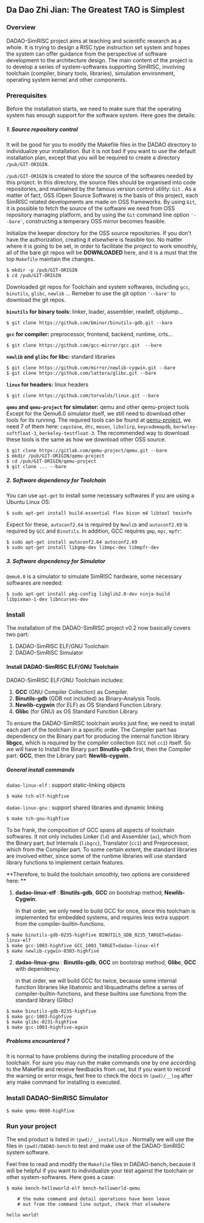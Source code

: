 ## Da Dao Zhi Jian: The Greatest TAO is Simplest

### Overview
DADAO-SimRISC project aims at teaching and scientific research as a whole. It is trying to design a RISC type instruction set system and hopes the system can offer guidance from the perspective of software development to the architecture design. The main content of the project is to develop a series of system-softwares supporting SimRISC, involving toolchain (compiler, binary tools, libraries), simulation environment, operating system kernel and other components.
### Prerequisites
Before the installation starts, we need to make sure that the operating system has enough support for the software system. Here goes the details:
##### 1. Source repository control
It will be good for you to modify the Makefile files in the DADAO directory to individualize your installation. But it is not bad if you want to use the default installation plan, except that you will be required to create a directory `/pub/GIT-ORIGIN`.

`/pub/GIT-ORIGIN` is created to store the source of the softwares needed by this project. In this directory, the source files should be organised into code repositories, and maintained by the famous version control utility: `Git` . As a matter of fact, OSS (Open Source Software) is the basis of this project, each SimRISC related developments are made on OSS frameworks. By using `Git`, it is possible to fetch the source of the software we need from OSS repository managing platform, and by using the `Git` command line option `'--bare'`, constructing a temperary OSS mirror becomes feasible.

Initialize the keeper directory for the OSS source repositories. If you don't have the authorization, creating it elsewhere is feasible too. No matter where it is going to be set, in order to facilitate the project to work smoothly, all of the bare git repos will be **DOWNLOADED** here, and it is a must that the top `Makefile` maintain the changes.
```shell
$ mkdir -p /pub/GIT-ORIGIN
$ cd /pub/GIT-ORIGIN
```

Downloaded git repos for Toolchain and system softwares, including `gcc`, `binutils`, `glibc`, `newlib` ... Remeber to use the git option `'--bare'` to download the git repos.

**`binutils` for binary tools:** linker, loader, assembler, readelf, objdump...
```shell
$ git clone https://github.com/bminor/binutils-gdb.git --bare
```

**`gcc` for compiler:** preprocessor, frontend, backend, runtime, crts...
```shell
$ git clone https://github.com/gcc-mirror/gcc.git  --bare
```

**`newlib` and `glibc` for libc:** standard libraries
```shell
$ git clone https://github.com/mirror/newlib-cygwin.git --bare
$ git clone https://github.com/lattera/glibc.git --bare
```

**`linux` for headers:** linux headers

```shell
$ git clone https://github.com/torvalds/linux.git --bare
```

**`qemu` and `qemu-project` for simulator:** qemu and other qemu-project tools
Except for the Qemu6.0 simulator itself, we still need to download other tools for its running. The required tools can be found at [qemu-project](https://gitlab.com/qemu-project), we need 7 of them here: `capstone`, `dtc`, `meson`, `libslirp`, `keycodemapdb`, `berkeley-softfloat-3`, `berkeley-testfloat-3`. The recommended way to download these tools is the same as how we download other OSS source.
```shell
$ git clone https://gitlab.com/qemu-project/qemu.git --bare
$ mkdir /pub/GIT-ORIGIN/qemu-project
$ cd /pub/GIT-ORIGIN/qemu-project
$ git clone ... --bare
```

##### 2. Software dependency for Toolchain
You can use `apt-get`  to install some necessary softwares if you are using a Ubuntu Linux OS:
```shell
$ sudo apt-get install build-essential flex bison m4 libtool texinfo
```
Expect for these, `autoconf2.64` is required by `Newlib` and `autoconf2.69` is required by `GCC` and `Binutils`. In addition, GCC requires `gmp`, `mpc`, `mpfr`:
```shell
$ sudo apt-get install autoconf2.64 autoconf2.69
$ sudo apt-get install libgmp-dev libmpc-dev libmpfr-dev
```

##### 3. Software dependency for Simulator
`Qemu6.0` is a simulator to simulate SimRISC hardware, some necessary softwares are needed: 
```shell
$ sudo apt-get install pkg-config libglib2.0-dev ninja-build libpixman-1-dev libncurses-dev
```

### Install
The installation of the DADAO-SimRISC project v0.2 now basically covers two part:
1. DADAO-SimRISC ELF/GNU Toolchain
2. DADAO-SimRISC Simulator
#### Install DADAO-SimRISC ELF/GNU Toolchain
DADAO-SimRISC ELF/GNU Toolchain includes:
1. **GCC** (GNU Compiler Collection) as Compiler.
2. **Binutils-gdb** (GDB not included) as Binary-Analysis Tools.
3. **Newlib-cygwin** (for ELF) as OS Standard Function Library.
4. **Glibc** (for GNU) as OS Standard Function Library.

To ensure the DADAO-SimRISC toolchain works just fine, we need to install each part of the toolchain in a specific order. The Compiler part has dependency on the Binary part for producing the internal function library **libgcc**, which is required by the compiler collection (`GCC` not `cc1`) itself. So we will have to Install the Binary part **Binutils-gdb** first, then the Compiler part: **GCC**, then the Library part: **Newlib-cygwin**.

##### General install commands
`dadao-linux-elf` : support static-linking objects 
```shell
$ make tch-elf-highfive
```

`dadao-linux-gnu` : support shared libraries and dynamic linking 
```shell
$ make tch-gnu-highfive
```

To be frank, the composition of GCC spans all aspects of toolchain softwares. It not only includes Linker (`ld`) and Assembler (`as`), which from the Binary part, but Internals (`libgcc`), Translator (`cc1`) and Preprocessor, which from the Compiler part. To some certain extent, the standard libraries are involved either, since some of the runtime libraries will use standard library functions to implement certain features. 

**Therefore, to build the toolchain smoothly, two options are considered here: **

1. **dadao-linux-elf** : **Binutils-gdb**, **GCC** on bootstrap method, **Newlib-Cygwin**.

	In that order, we only need to build GCC for once, since this toolchain is implemented for embedded systems, and requires less extra support from the compiler-builtin-functions.

```shell
$ make binutils-gdb-0235-highfive BINUTILS_GDB_0235_TARGET=dadao-linux-elf
$ make gcc-1003-highfive GCC_1003_TARGET=dadao-linux-elf
$ make newlib-cygwin-0303-highfive
```

2. **dadao-linux-gnu** :  **Binutils-gdb**, **GCC** on bootstrap method, **Glibc**, **GCC** with dependency. 

	in that order, we will build GCC for twice, because some internal function libraries like libatomic and libquadmaths define a series of compiler-builtin-functions, and these builtins use functions from the standard library (Glibc)

```shell
$ make binutils-gdb-0235-highfive
$ make gcc-1003-highfive
$ make glibc-0231-highfive
$ make gcc-1003-highfive-again
```

##### Problems encountered ?
It is normal to have problems during the installing procedure of the toolchain. For sure you may run the make commands one by one according to the Makefile and receive feedbacks from `cmd`,  but if you want to record the warning or error msgs, feel free to check the docs in `(pwd)/__log`  after any make command for installing is executed.
### Install DADAO-SimRISC Simulator
```shell
$ make qemu-0600-highfive
```
### Run your project
The end product is listed in `(pwd)/__install/bin` . Normally we will use the files in `(pwd)/DADAO-bench`  to test and make use of the DADAO-SimRISC system software.

Feel free to read and modify the `Makefile` files in DADAO-bench, because it will be helpful if you want to individualize your test against the toolchain or other system-softwares. Here goes a case:

```shell
$ make bench-helloworld-elf bench-helloworld-qemu

	# the make command and detail operations have been leave
	# out from the command line output, check that elsewhere

hello world!
```

